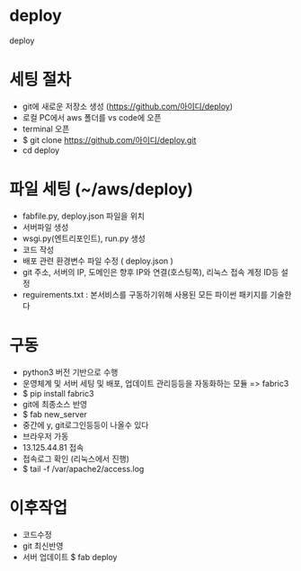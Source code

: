 # deploy
deploy

# 세팅 절차
- git에 새로운 저장소 생성 (https://github.com/아이디/deploy)
- 로컬 PC에서 aws 폴더를 vs code에 오픈
- terminal 오픈
- $ git clone https://github.com/아이디/deploy.git
- cd deploy

# 파일 세팅 (~/aws/deploy)
- fabfile.py, deploy.json 파일을 위치
- 서버파일 생성
- wsgi.py(엔트리포인트), run.py 생성
- 코드 작성
- 배포 관련 환경변수 파일 수정 ( deploy.json )
- git 주소, 서버의 IP, 도메인은 향후 IP와 연결(호스팅쪽), 리눅스 접속 계정 ID등 설정
- reguirements.txt : 본서비스를 구동하기위해 사용된 모든 파이썬 패키지를 기술한다

# 구동
- python3 버전 기반으로 수행
- 운영체계 및 서버 세팅 및 배포, 업데이트 관리등등을 자동화하는 모듈 => fabric3
- $ pip install fabric3
- git에 최종소스 반영
- $ fab new_server
- 중간에 y, git로그인등등이 나올수 있다
- 브라우저 가동
- 13.125.44.81 접속
- 접속로그 확인 (리눅스에서 진행)
- $ tail -f /var/apache2/access.log

# 이후작업
- 코드수정
- git 최신반영
- 서버 업데이트
  $ fab deploy
